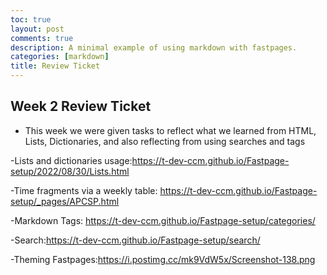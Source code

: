 ```yaml
---
toc: true
layout: post
comments: true
description: A minimal example of using markdown with fastpages.
categories: [markdown]
title: Review Ticket
---
```



## Week 2 Review Ticket

- This week we were given tasks to reflect what we learned from HTML, Lists, Dictionaries, and also reflecting from using searches and tags

-Lists and dictionaries usage:https://t-dev-ccm.github.io/Fastpage-setup/2022/08/30/Lists.html 

-Time fragments via a weekly table: https://t-dev-ccm.github.io/Fastpage-setup/_pages/APCSP.html 

-Markdown Tags: https://t-dev-ccm.github.io/Fastpage-setup/categories/

-Search:https://t-dev-ccm.github.io/Fastpage-setup/search/ 

-Theming Fastpages:https://i.postimg.cc/mk9VdW5x/Screenshot-138.png